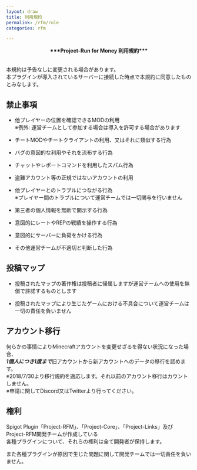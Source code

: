 ```yaml
---
layout: draw
title: 利用規約
permalink: /rfm/rule 
categories: rfm 

---
```


<div style="text-align: center;">
<b>***Project-Run for Money 利用規約***</b>
</div><br>

本規約は予告なしに変更される場合があります。  
本プラグインが導入されているサーバーに接続した時点で本規約に同意したものとみなします。  


## 禁止事項  

+ 他プレイヤーの位置を確認できるMODの利用  
※例外: 運営チームとして参加する場合は導入を許可する場合があります

+ チートMODやチートクライアントの利用、又はそれに類似する行為  

+ バグの意図的な利用やそれを流布する行為    

+ チャットやレポートコマンドを利用したスパム行為  

+ 盗難アカウント等の正規ではないアカウントの利用  

+ 他プレイヤーとのトラブルにつながる行為  
※プレイヤー間のトラブルについて運営チームでは一切関与を行いません  

+ 第三者の個人情報を無断で開示する行為  

+ 意図的にレートやREPの戦績を操作する行為  

+ 意図的にサーバーに負荷をかける行為  

+ その他運営チームが不適切と判断した行為  


  
  

## 投稿マップ  

+ 投稿されたマップの著作権は投稿者に帰属しますが運営チームへの使用を無償で許諾するものとします  

+ 投稿されたマップにより生じたゲームにおける不具合について運営チームは一切の責任を負いません  
  
  

## アカウント移行  

何らかの事情によりMinecraftアカウントを変更せざるを得ない状況になった場合、  
***1個人につき1度まで***旧アカウントから新アカウントへのデータの移行を認めます。  
※2018/7/30より移行規約を適応します。それ以前のアカウント移行はカウントしません。  
※申請に関してDiscord又はTwitterより行ってください。  



## 権利  

Spigot Plugin「Project-RFM」、「Project-Core」、「Project-Links」及びProject-RFM開発チームが作成している  
各種プラグインについて、それらの権利は全て開発者が保持します。  

また各種プラグインが原因で生じた問題に関して開発チームでは一切責任を負いません。  






